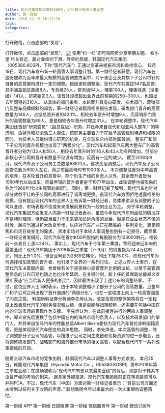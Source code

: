 ```yaml
---
title: 现代汽车提拔高管超300名，近年最大规模人事调整
author: 第一财经
date: 2018-12-19 16:22:18
tags: 
categories: 
---
```

打开微信，点击底部的“发现”，
<!-- more -->
打开微信，点击底部的“发现”，
<img align="center" border="0" src="https://imgcdn.yicai.com/uppics/images/2018/12/7ac27edc38f40500a62a0a2b16e5d6dc.jpg" />
使用“扫一扫”即可将网页分享至朋友圈。
权小星
年关将近，面对业绩的下滑、外界的质疑，韩国现代汽车集团（005380.KOSPI，下称“现代汽车”）正通过变革来提振市场和重拾信心。
12月19日，现代汽车宣布新一轮高管人事调整计划。第一财经记者获悉，现代汽车在这份被称为近年来最大规模的高管调整方案中，对于该企业及其旗下子公司将针对自身的高管架构进行一定的调整。根据该轮调整案，现代汽车共提拔347名高管，其中涵盖副总裁级8人，专务级25人，常务级64人，理事106人，理事待遇（理事级）141人，研究委员3人。该晋升规模超出业界此前预期的250~300人，也超出去年同期的310人。
从具体的部门来看，本轮晋升具有向研发、技术部门，营销部门及整车品牌倾斜的趋势，第一财经记者翻阅相关报告发现，研发部门晋升的高管数量为146人，占据总晋升者的42.1%，相较去年晋升时增加9人，而营销部门晋升的高管数量为89人，更是相较去年晋升时增加31人。
在本轮调整中，现代汽车集团还首创“研究委员”（副总裁级）职务，并任命来自现代和起亚两大整车厂的柳济明、鱼祯秀和郑荣浩三人担任，该职务主要着力于在赋予高管级别待遇和权限的同时，为技术人员提供潜心研究的机会，在全球车企内部尚属首创。
整车厂和旗下子公司的晋升规模也出现了“两极分化”，现代汽车和起亚汽车两大整车厂的高管晋升者分别为133人和50人，相较去年晋升时的116人和43人均有所增加，但部分非核心子公司的晋升者数量不仅没有增加，反而有一定的减少。
截至2018年9月，现代汽车及子公司员工总数是68810人。这次高层调整后，现代汽车及子公司高管总数为900人左右，而之前最高峰时有1000多人。
本次调整注重对中年高管的培养，在本轮晋升的高管中，除个别生产线的负责人以外，其余晋升者皆为1960年代以后出生，而最年轻的晋升者更是于1977年出生，此轮调整也被形象的称为“1960年代出生高管的崛起”。
同时，第一财经记者了解到，现代汽车也针对部分效益不佳的子公司的高管进行了调离或更换。虽现代汽车方面拒绝透露相关的规模，但有接近现代汽车的业界人士告诉第一财经记者，总体来讲涉及调整的子公司以业绩、市场表现不佳或未来发展前景较为一般的企业为主。
对于本轮调整，现代汽车集团方面发言人向第一财经记者表示，虽然今年现代汽车所面临的情况并不是特别理想，但仍应当着力于未来更加长远角度的发展，越是在企业状态不佳的时候，越应当通过扩大改变步伐，以应对汽车产业正在面临的一系列变化，满足顾客和市场日益变化的需求。
资本市场对于本轮人事调整也抱有一定期待，截至第一财经记者发稿前，现代汽车在首尔KOSPI股指的每股股价为123000韩元，相较前一交易日上涨4.24%。
事实上，现代汽车于今年第三季度，曾经迎来近年来的最差业绩：现代汽车集团于2018年第三季度（7~9月）的销售额为24.4万亿韩元，同比上升1.0%，但营业利润为2889亿韩元，同比下降76.0%，而现代汽车为何选择增加高管的晋升者，也引发了业界的一系列讨论。
上述业界人士表示，在现代汽车决策层内部，也曾经有关于是否缩小高管晋升比例的议论，以至于高管调整信息的公布日期也随之也比往年延后。在关键时刻，新上任的首席副总裁郑义宣果断表态“应当给新人更多的机会”，因此最终出现了上述公布的调整结果。
不过，这位业界人士同时表示，由于本轮调整缩小了部分子公司的高管数量，且整车厂和子公司之间出现了晋升通道的“两极分化”，也在一定程度上向上一轮高管涵盖了问责之意。
韩国新韩证券分析师李先烨认为，改变高管的整体架构将在一定程度上改善现代汽车的财务情况和业绩，但是否能够扭转颓势，还需要在包括中国在内的全球市场的表现作为支撑。
李先烨认为，在此前接连进行的两轮人事调整中，郑义宣先后更换了包括中国在内的海外市场的负责人，以及技术研发部门的掌门人，并将来自宝马汽车的性能总监Albert Bierm委任为现代汽车首位非韩国籍高管，更是体现现代汽车图变的具体思路。
同时，李先烨说，本次高管的调整，除了调整部分子公司的高管，以推进子公司之间生态链和优势资源的进一步融合，还将调整研发部门、战略部门和海外部分市场的相关高管，以配合现代汽车一系列改革措施的启动。
 
 
随着全球汽车市场的竞争加剧，韩国现代汽车以调整人事等方式求变。
本月25日，韩国现代汽车集团（Hyundai Motor Co. ，005380.KOSPI）发布2018年第三季度业绩；在这场被称为“现代汽车有史以来最差业绩”的背后，则是对于韩系车企最严峻的考验的到来。
据多家外媒报道，现代汽车集团目前正在审视是否可以并购FCA。不过，现代汽车（中国）方面对第一财经记者表示：“目前公司方面还未听到过任何关于收购的声音。”
联想集团今年以来最大的一次人事架构调整落地。
第一财经
APP
第一财经
日报微博
第一财经
微信服务号
第一财经
微信订阅号
